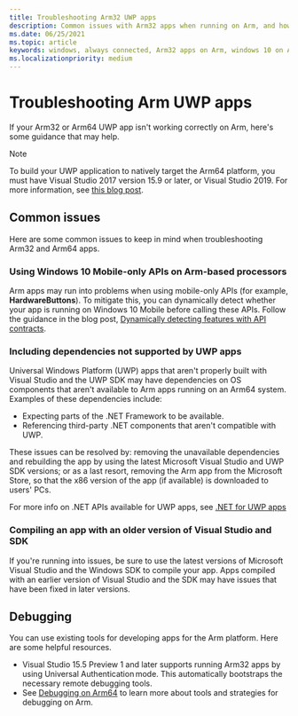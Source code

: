 ```yaml
---
title: Troubleshooting Arm32 UWP apps
description: Common issues with Arm32 apps when running on Arm, and how to fix them.
ms.date: 06/25/2021
ms.topic: article
keywords: windows, always connected, Arm32 apps on Arm, windows 10 on Arm, troubleshooting
ms.localizationpriority: medium
---
```


# Troubleshooting Arm UWP apps

If your Arm32 or Arm64 UWP app isn't working correctly on Arm, here's some guidance that may help.

>[!NOTE]
> To build your UWP application to natively target the Arm64 platform, you must have Visual Studio 2017 version 15.9 or later, or Visual Studio 2019. For more information, see [this blog post](https://blogs.windows.com/buildingapps/2018/11/15/official-support-for-windows-10-on-arm-development).

## Common issues

Here are some common issues to keep in mind when troubleshooting Arm32 and Arm64 apps.

### Using Windows 10 Mobile-only APIs on Arm-based processors

Arm apps may run into problems when using mobile-only APIs (for example, **HardwareButtons**). To mitigate this, you can dynamically detect whether your app is running on Windows 10 Mobile before calling these APIs. Follow the guidance in the blog post, [Dynamically detecting features with API contracts](https://blogs.windows.com/buildingapps/2015/09/15/dynamically-detecting-features-with-api-contracts-10-by-10/).

### Including dependencies not supported by UWP apps

Universal Windows Platform (UWP) apps that aren't properly built with Visual Studio and the UWP SDK may have dependencies on OS components that aren't available to Arm apps running on an Arm64 system. Examples of these dependencies include:

- Expecting parts of the .NET Framework to be available.
- Referencing third-party .NET components that aren't compatible with UWP.

These issues can be resolved by: removing the unavailable dependencies and rebuilding the app by using the latest Microsoft Visual Studio and UWP SDK versions; or as a last resort, removing the Arm app from the Microsoft Store, so that the x86 version of the app (if available) is downloaded to users' PCs.

For more info on .NET APIs available for UWP apps, see [.NET for UWP apps](/dotnet/api/index?view=dotnet-uwp-10.0&preserve-view=true)

### Compiling an app with an older version of Visual Studio and SDK

If you're running into issues, be sure to use the latest versions of Microsoft Visual Studio and the Windows SDK to compile your app. Apps compiled with an earlier version of Visual Studio and the SDK may have issues that have been fixed in later versions.

## Debugging

You can use existing tools for developing apps for the Arm platform. Here are some helpful resources.

- Visual Studio 15.5 Preview 1 and later supports running Arm32 apps by using Universal Authentication mode. This automatically bootstraps the necessary remote debugging tools.
- See [Debugging on Arm64](/windows-hardware/drivers/debugger/debugging-arm64) to learn more about tools and strategies for debugging on Arm.
